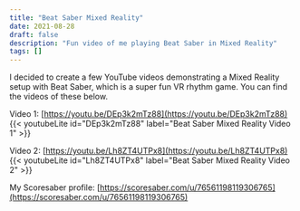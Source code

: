 ```yaml
---
title: "Beat Saber Mixed Reality"
date: 2021-08-28
draft: false
description: "Fun video of me playing Beat Saber in Mixed Reality"
tags: []
---
```


I decided to create a few YouTube videos demonstrating a Mixed Reality setup with Beat Saber, which is a super fun VR rhythm game. You can find the videos of these below.

Video 1: [https://youtu.be/DEp3k2mTz88](https://youtu.be/DEp3k2mTz88)
{{< youtubeLite id="DEp3k2mTz88" label="Beat Saber Mixed Reality Video 1" >}}

Video 2: [https://youtu.be/Lh8ZT4UTPx8](https://youtu.be/Lh8ZT4UTPx8)
{{< youtubeLite id="Lh8ZT4UTPx8" label="Beat Saber Mixed Reality Video 2" >}}

My Scoresaber profile: [https://scoresaber.com/u/76561198119306765](https://scoresaber.com/u/76561198119306765)